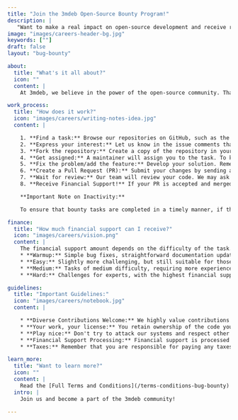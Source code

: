 ```yaml
---
title: "Join the 3mdeb Open-Source Bounty Program!"
description: |
   "Want to make a real impact on open-source development and receive recognition for your work? 3mdeb invites you to participate in our Open-Source Contribution Bounty Program!"
image: "images/careers-header-bg.jpg"
keywords: [""]
draft: false
layout: "bug-bounty"

about:
  title: "What's it all about?"
  icon: ""
  content: |
    At 3mdeb, we believe in the power of the open-source community. That's why we've created a program to provide financial support for your help in improving our projects, such as Dasharo and others. You can contribute to fixing bugs, adding new features, and even enhancing documentation.

work_process:
  title: "How does it work?"
  icon: "images/careers/writing-notes-idea.jpg"
  content: |

    1. **Find a task:** Browse our repositories on GitHub, such as the ones available in the [Dasharo organization](https://github.com/orgs/Dasharo/repositories), and look for issues tagged with "bounty" and a category tag (e.g., "bounty-easy"). The category tag indicates the approximate financial support range you might receive.
    2. **Express your interest:** Let us know in the issue comments that you'd like to work on it.
    3. **Fork the repository:** Create a copy of the repository in your GitHub account.
    4. **Get assigned:** A maintainer will assign you to the task. To keep the task active, please provide regular updates on your progress.
    5. **Fix the problem/add the feature:** Develop your solution. Remember to follow the project's coding guidelines!
    6. **Create a Pull Request (PR):** Submit your changes by sending a PR to the original repository.
    7. **Wait for review:** Our team will review your code. We may ask you to make some adjustments.
    8. **Receive Financial Support!** If your PR is accepted and merged, you may receive financial support in recognition of your valuable contribution!

    **Important Note on Inactivity:**

    To ensure that bounty tasks are completed in a timely manner, if there is no meaningful update or code commit on your assigned task for one (1) month, you may be unassigned from the task. This allows others to take over and prevents tasks from becoming stalled. Please communicate regularly about your progress, even if it's just a small update.

finance:
  title: "How much financial support can I receive?"
  icon: "images/careers/vision.png"
  content: |
    The financial support amount depends on the difficulty of the task. We have tasks for everyone, from beginners to experts!
    * **Warmup:** Simple bug fixes, straightforward documentation updates, adding minor tests (1-50 USD gross)
    * **Easy:** Slightly more challenging, but still suitable for those with basic knowledge (51-100 USD gross)
    * **Medium:** Tasks of medium difficulty, requiring more experience (101-250 USD gross)
    * **Hard:** Challenges for experts, with the highest financial support (251-500+ USD gross)

guidelines:
  title: "Important Guidelines:"
  icon: "images/careers/notebook.jpg"
  content: |

    * **Diverse Contributions Welcome:** We highly value contributions across various domains that enhance our open-source projects. While code contributions (e.g., bug fixes, new features, scripts) are central, we also welcome valuable efforts in areas such as validation results, documentation, community management, marketing materials, SEO/web improvements, and event organization. If your contribution helps our projects grow, it might be eligible for financial support.
    * **Your work, your license:** You retain ownership of the code you write, but you agree to license it under an open-source license.
    * **Play nice:** Don't try to attack our systems and respect other users.
    * **Financial Support Processing:** Financial support is processed via our [3mdeb Open-Source Collective page on Open Collective](https://opencollective.com/3mdeb_com). All payments are handled through this platform.
    * **Taxes:** Remember that you are responsible for paying any taxes in your country.

learn_more:
  title: "Want to learn more?"
  icon: ""
  content: |
    Read the [Full Terms and Conditions](/terms-conditions-bug-bounty) for all the details.
  intro: |
    Join us and become a part of the 3mdeb community!

---
```

